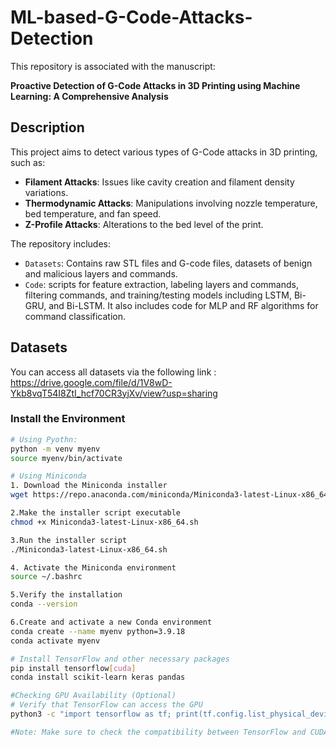 # ML-based-G-Code-Attacks-Detection
This repository is associated with the manuscript:

**Proactive Detection of G-Code Attacks in 3D Printing using Machine Learning: A Comprehensive Analysis**

## Description

This project aims to detect various types of G-Code attacks in 3D printing, such as:
- **Filament Attacks**: Issues like cavity creation and filament density variations.
- **Thermodynamic Attacks**: Manipulations involving nozzle temperature, bed temperature, and fan speed.
- **Z-Profile Attacks**: Alterations to the bed level of the print.

The repository includes:
- `Datasets`: Contains raw STL files and G-code files, datasets of benign and malicious layers and commands.
- `Code`:  scripts for feature extraction, labeling layers and commands, filtering commands, and training/testing models including LSTM, Bi-GRU, and Bi-LSTM. It also includes code for MLP and RF algorithms for command classification.

## Datasets
You can access all datasets via the following link : https://drive.google.com/file/d/1V8wD-Ykb8vqT54I8ZtI_hcf70CR3yjXv/view?usp=sharing

### Install the Environment
```bash
# Using Pyothn:
python -m venv myenv
source myenv/bin/activate

# Using Miniconda
1. Download the Miniconda installer
wget https://repo.anaconda.com/miniconda/Miniconda3-latest-Linux-x86_64.sh

2.Make the installer script executable
chmod +x Miniconda3-latest-Linux-x86_64.sh

3.Run the installer script
./Miniconda3-latest-Linux-x86_64.sh

4. Activate the Miniconda environment
source ~/.bashrc

5.Verify the installation
conda --version

6.Create and activate a new Conda environment
conda create --name myenv python=3.9.18
conda activate myenv

# Install TensorFlow and other necessary packages
pip install tensorflow[cuda]
conda install scikit-learn keras pandas

#Checking GPU Availability (Optional)
# Verify that TensorFlow can access the GPU
python3 -c "import tensorflow as tf; print(tf.config.list_physical_devices('GPU'))"

#Note: Make sure to check the compatibility between TensorFlow and CUDA.

